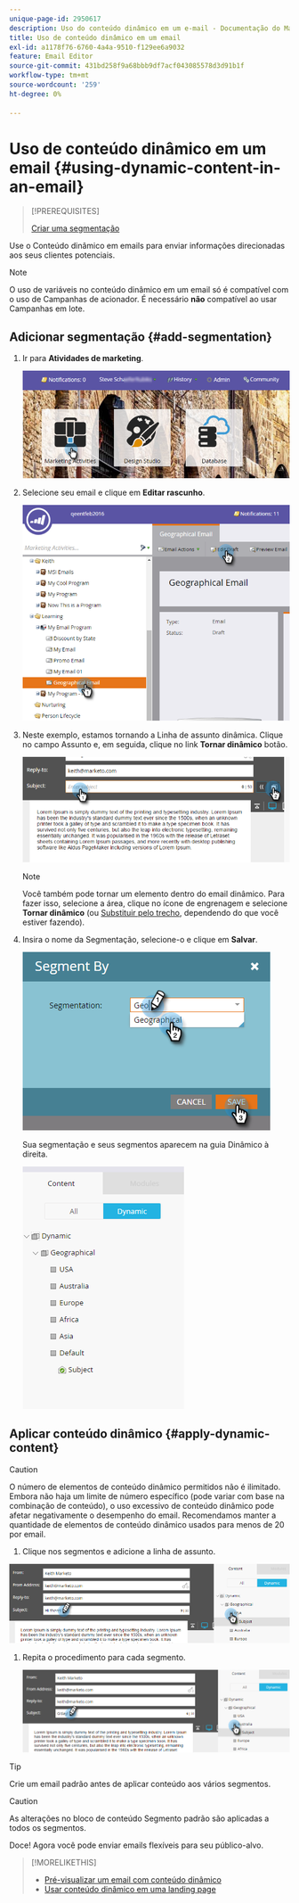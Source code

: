 ```yaml
---
unique-page-id: 2950617
description: Uso do conteúdo dinâmico em um e-mail - Documentação do Marketo - Documentação do produto
title: Uso de conteúdo dinâmico em um email
exl-id: a1178f76-6760-4a4a-9510-f129ee6a9032
feature: Email Editor
source-git-commit: 431bd258f9a68bbb9df7acf043085578d3d91b1f
workflow-type: tm+mt
source-wordcount: '259'
ht-degree: 0%

---
```


# Uso de conteúdo dinâmico em um email {#using-dynamic-content-in-an-email}

>[!PREREQUISITES]
>
>[Criar uma segmentação](/help/marketo/product-docs/personalization/segmentation-and-snippets/segmentation/create-a-segmentation.md)

Use o Conteúdo dinâmico em emails para enviar informações direcionadas aos seus clientes potenciais.

>[!NOTE]
>
>O uso de variáveis no conteúdo dinâmico em um email só é compatível com o uso de Campanhas de acionador. É necessário **não** compatível ao usar Campanhas em lote.

## Adicionar segmentação {#add-segmentation}

1. Ir para **Atividades de marketing**.

   ![](assets/login-marketing-activities.png)

1. Selecione seu email e clique em **Editar rascunho**.

   ![](assets/1.2.png)

1. Neste exemplo, estamos tornando a Linha de assunto dinâmica. Clique no campo Assunto e, em seguida, clique no link **Tornar dinâmico** botão.

   ![](assets/1.3.png)

   >[!NOTE]
   >
   >Você também pode tornar um elemento dentro do email dinâmico. Para fazer isso, selecione a área, clique no ícone de engrenagem e selecione **Tornar dinâmico** (ou [Substituir pelo trecho](/help/marketo/product-docs/personalization/segmentation-and-snippets/snippets/create-a-snippet.md), dependendo do que você estiver fazendo).

1. Insira o nome da Segmentação, selecione-o e clique em **Salvar**.

   ![](assets/1.4.png)

   Sua segmentação e seus segmentos aparecem na guia Dinâmico à direita.

   ![](assets/1.5.png)

## Aplicar conteúdo dinâmico {#apply-dynamic-content}

>[!CAUTION]
>
>O número de elementos de conteúdo dinâmico permitidos não é ilimitado. Embora não haja um limite de número específico (pode variar com base na combinação de conteúdo), o uso excessivo de conteúdo dinâmico pode afetar negativamente o desempenho do email. Recomendamos manter a quantidade de elementos de conteúdo dinâmico usados para menos de 20 por email.

1. Clique nos segmentos e adicione a linha de assunto.

![](assets/2.1.png)

1. Repita o procedimento para cada segmento.

   ![](assets/2.2.png)

>[!TIP]
>
>Crie um email padrão antes de aplicar conteúdo aos vários segmentos.

>[!CAUTION]
>
>As alterações no bloco de conteúdo Segmento padrão são aplicadas a todos os segmentos.

Doce! Agora você pode enviar emails flexíveis para seu público-alvo.

>[!MORELIKETHIS]
>
>* [Pré-visualizar um email com conteúdo dinâmico](/help/marketo/product-docs/email-marketing/general/functions-in-the-editor/preview-an-email-with-dynamic-content.md)
>* [Usar conteúdo dinâmico em uma landing page](/help/marketo/product-docs/demand-generation/landing-pages/free-form-landing-pages/use-dynamic-content-in-a-free-form-landing-page.md)
